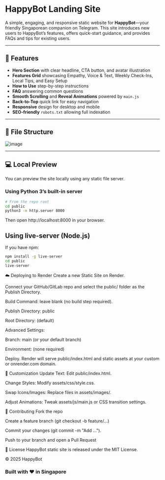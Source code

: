 # HappyBot Landing Site

A simple, engaging, and responsive static website for **HappyBot**—your friendly Singaporean companion on Telegram. This site introduces new users to HappyBot’s features, offers quick-start guidance, and provides FAQs and tips for existing users.

---

## 🚀 Features

- **Hero Section** with clear headline, CTA button, and avatar illustration  
- **Features Grid** showcasing Empathy, Voice & Text, Weekly Check-Ins, Local Tips, and Easy Setup  
- **How to Use** step-by-step instructions  
- **FAQ** answering common questions  
- **Smooth Scrolling** and **Reveal Animations** powered by `main.js`  
- **Back-to-Top** quick link for easy navigation  
- **Responsive** design for desktop and mobile  
- **SEO-friendly** `robots.txt` allowing full indexation

---

## 📁 File Structure

![image](https://github.com/user-attachments/assets/a988ea05-1d96-4f7b-8991-09eb86f5b9a5)


---

## 💻 Local Preview

You can preview the site locally using any static file server.

### Using Python 3’s built-in server

```bash
# From the repo root
cd public
python3 -m http.server 8000
```
Then open http://localhost:8000 in your browser.

## Using live-server (Node.js)
If you have npm:
```bash
npm install -g live-server
cd public
live-server
```

☁️ Deploying to Render
Create a new Static Site on Render.

Connect your GitHub/GitLab repo and select the public/ folder as the Publish Directory.

Build Command: leave blank (no build step required).

Publish Directory: public

Root Directory: (default)

Advanced Settings:

Branch: main (or your default branch)

Environment: (none required)

Deploy. Render will serve public/index.html and static assets at your custom or onrender.com domain.

🎨 Customization
Update Text: Edit public/index.html.

Change Styles: Modify assets/css/style.css.

Swap Icons/Images: Replace files in assets/images/.

Adjust Animations: Tweak assets/js/main.js or CSS transition settings.

🤝 Contributing
Fork the repo

Create a feature branch (git checkout -b feature/...)

Commit your changes (git commit -m "Add ...").

Push to your branch and open a Pull Request

📜 License
HappyBot static site is released under the MIT License.

© 2025 HappyBot

### Built with ❤️ in Singapore ###

